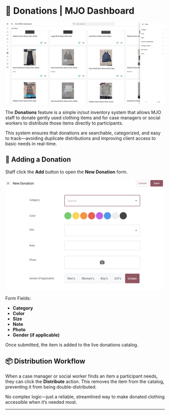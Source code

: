 


# 🧥 Donations | MJO Dashboard

![Donations Screenshot](../images/donations.png)

The **Donations** feature is a simple in/out inventory system that allows MJO staff to donate gently used clothing items and for case managers or social workers to distribute those items directly to participants.

This system ensures that donations are searchable, categorized, and easy to track—avoiding duplicate distributions and improving client access to basic needs in real-time.

## 🎁 Adding a Donation

Staff click the **Add** button to open the **New Donation** form.

![Donation Form](../images/donations-form.png)

Form Fields:
- **Category**
- **Color**
- **Size**
- **Note**
- **Photo**
- **Gender (if applicable)**

Once submitted, the item is added to the live donations catalog.

## 📦 Distribution Workflow

When a case manager or social worker finds an item a participant needs, they can click the **Distribute** action. This removes the item from the catalog, preventing it from being double-distributed.

No complex logic—just a reliable, streamlined way to make donated clothing accessible when it’s needed most.

---